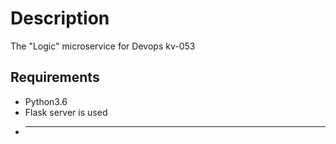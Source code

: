 # Description
The "Logic" microservice for Devops kv-053
## Requirements 
* Python3.6
* Flask server is used
* ------------
